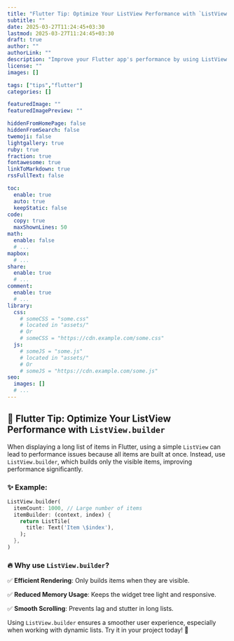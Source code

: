 ```yaml
---
title: "Flutter Tip: Optimize Your ListView Performance with `ListView.builder`"
subtitle: ""
date: 2025-03-27T11:24:45+03:30
lastmod: 2025-03-27T11:24:45+03:30
draft: true
author: ""
authorLink: ""
description: "Improve your Flutter app's performance by using ListView.builder instead of ListView."
license: ""
images: []

tags: ["tips","flutter"]
categories: []

featuredImage: ""
featuredImagePreview: ""

hiddenFromHomePage: false
hiddenFromSearch: false
twemoji: false
lightgallery: true
ruby: true
fraction: true
fontawesome: true
linkToMarkdown: true
rssFullText: false

toc:
  enable: true
  auto: true
  keepStatic: false
code:
  copy: true
  maxShownLines: 50
math:
  enable: false
  # ...
mapbox:
  # ...
share:
  enable: true
  # ...
comment:
  enable: true
  # ...
library:
  css:
    # someCSS = "some.css"
    # located in "assets/"
    # Or
    # someCSS = "https://cdn.example.com/some.css"
  js:
    # someJS = "some.js"
    # located in "assets/"
    # Or
    # someJS = "https://cdn.example.com/some.js"
seo:
  images: []
  # ...
---
```


<!--more-->


## 🚀 Flutter Tip: Optimize Your ListView Performance with `ListView.builder`

When displaying a long list of items in Flutter, using a simple `ListView` can lead to performance issues because all items are built at once. Instead, use `ListView.builder`, which builds only the visible items, improving performance significantly.

### ✨ Example:

```dart
ListView.builder(
  itemCount: 1000, // Large number of items
  itemBuilder: (context, index) {
    return ListTile(
      title: Text('Item \$index'),
    );
  },
)
```

### 🔥 Why use `ListView.builder`?

✅ **Efficient Rendering**: Only builds items when they are visible.

✅ **Reduced Memory Usage**: Keeps the widget tree light and responsive.

✅ **Smooth Scrolling**: Prevents lag and stutter in long lists.

Using `ListView.builder` ensures a smoother user experience, especially when working with dynamic lists. Try it in your project today! 🚀